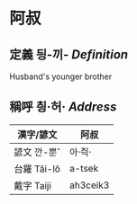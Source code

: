# 阿叔
## 定義 딍-끼- _Definition_


Husband's younger brother

## 稱呼 칑·허· _Address_

漢字/諺文 | 阿叔
--- | ---
諺文 깐-뿐ˆ | 아·즥·
台羅 Tâi-lô | a-tsek
戴字 Taiji | ah3ceik3


